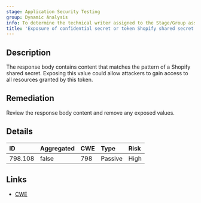 ```yaml
---
stage: Application Security Testing
group: Dynamic Analysis
info: To determine the technical writer assigned to the Stage/Group associated with this page, see https://handbook.gitlab.com/handbook/product/ux/technical-writing/#assignments
title: 'Exposure of confidential secret or token Shopify shared secret'
---
```


## Description

The response body contains content that matches the pattern of a Shopify shared secret.
Exposing this value could allow attackers to gain access to all resources granted by this token.

## Remediation

Review the response body content and remove any exposed values.

## Details

| ID | Aggregated | CWE | Type | Risk |
|:---|:-----------|:----|:-----|:-----|
| 798.108 | false | 798 | Passive | High |

## Links

- [CWE](https://cwe.mitre.org/data/definitions/798.html)
